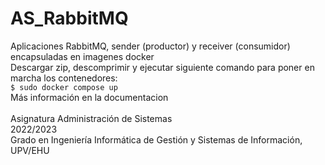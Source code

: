 # AS_RabbitMQ
Aplicaciones RabbitMQ, sender (productor) y receiver (consumidor) encapsuladas en imagenes docker
<br />
Descargar zip, descomprimir y ejecutar siguiente comando para poner en marcha los contenedores:
<br />
<code>$ sudo docker compose up</code>
<br />
Más información en la documentacion
<br />
<br />
Asignatura Administración de Sistemas
<br />
2022/2023
<br />
Grado en Ingeniería Informática de Gestión y Sistemas de Información, UPV/EHU
